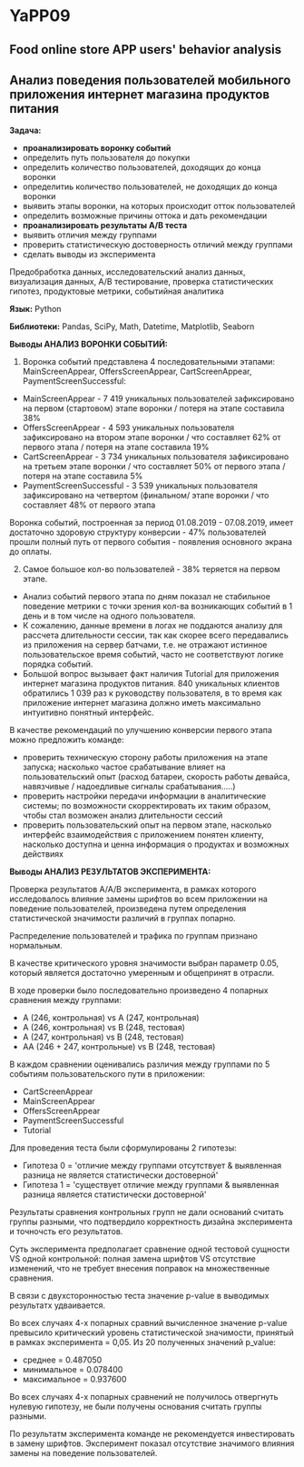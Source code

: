 # YaPP09

## Food online store APP users' behavior analysis

## Анализ поведения пользователей мобильного приложения интернет магазина продуктов питания

**Задача:** 
* **проанализировать воронку событий**
* определить путь пользователя до покупки
* определить количество пользователей, доходящих до конца воронки
* определитиь количество пользователей, не доходящих до конца воронки
* выявить этапы воронки, на которых происходит отток пользователей
* определить возможные причины оттока и дать рекомендации
* **проанализировать результаты А/В теста**
* выявить отличия между группами
* проверить статистическую достоверность отличий между группами
* сделать выводы из эксперимента

Предобработка данных, исследовательский анализ данных, визуализация данных, А/В тестирование, проверка статистических гипотез, продуктовые метрики, событийная аналитика

**Язык:** Python

**Библиотеки:** Pandas, SciPy, Math, Datetime, Matplotlib, Seaborn

**Выводы АНАЛИЗ ВОРОНКИ СОБЫТИЙ:**

1. Воронка событий представлена 4 последовательными этапами: MainScreenAppear, OffersScreenAppear, CartScreenAppear, PaymentScreenSuccessful:
* MainScreenAppear - 7 419 уникальных пользователей зафиксировано на первом (стартовом) этапе воронки / потеря на этапе составила 38%
* OffersScreenAppear - 4 593 уникальных пользователя зафиксировано на втором этапе воронки / что составляет 62% от первого этапа / потеря на этапе составила 19%
* CartScreenAppear - 3 734 уникальных пользователя зафиксировано на третьем этапе воронки / что составляет 50% от первого этапа / потеря на этапе составила 5%
* PaymentScreenSuccessful - 3 539 уникальных пользователя зафиксировано на четвертом (финальном/ этапе воронки / что составляет 48% от первого этапа

Воронка событий, построенная за период 01.08.2019 - 07.08.2019, имеет достаточно здоровую структуру конверсии - 47% пользователей прошли полный путь от первого события - появления основного экрана до оплаты.

2. Самое большое кол-во пользователей - 38% теряется на первом этапе.
* Анализ событий первого этапа по дням показал не стабильное поведение метрики с точки зрения кол-ва возникающих событий в 1 день и в том числе на одного пользователя.
* К сожалению, данные времени в логах не поддаются анализу для рассчета длительности сессии, так как скорее всего передавались из приложения на сервер батчами, т.е. не отражают истинное пользовательское время событий, часто не соответствуют логике порядка событий.
* Большой вопрос вызывает факт наличия Tutorial для приложения интернет магазина продуктов питания. 840 уникальных клиентов обратились 1 039 раз к руководству пользователя, в то время как приложение интернет магазина должно иметь максимально интуитивно понятный интерфейс.

В качестве рекомендаций по улучшению конверсии первого этапа можно предложить команде:
* проверить техническую сторону работы приложения на этапе запуска; насколько частое срабатывание влияет на пользовательский опыт (расход батареи, скорость работы девайса, навязчивые / надоедливые сигналы срабатывания.....)
* проверить настройки передачи информации в аналитические системы; по возможности скорректировать их таким образом, чтобы стал возможен анализ длительности сессий
* проверить пользовательский опыт на первом этапе, насколько интерфейс взаимодействия с приложением понятен клиенту, насколько доступна и ценна информация о продуктах и возможных действиях

**Выводы АНАЛИЗ РЕЗУЛЬТАТОВ ЭКСПЕРИМЕНТА:**

Проверка результатов А/А/В эксперимента, в рамках которого исследовалось влияние замены шрифтов во всем приложении на поведение пользователей, произведена путем определения статистической значимости различий в группах попарно.

Распределение пользователей и трафика по группам признано нормальным.

В качестве критического уровня значимости выбран параметр 0.05, который является достаточно умеренным и общепринят в отрасли.

В ходе проверки было последовательно произведено 4 попарных сравнения между группами:
* A (246, контрольная) vs А (247, контрольная)
* A (246, контрольная) vs В (248, тестовая)
* A (247, контрольная) vs В (248, тестовая)
* AА (246 + 247, контрольные) vs В (248, тестовая)

В каждом сравнении оценивались различия между группами по 5 событиям пользовательского пути в приложении:
* CartScreenAppear
* MainScreenAppear
* OffersScreenAppear
* PaymentScreenSuccessful
* Tutorial

Для проведения теста были сформулированы 2 гипотезы:
* Гипотеза 0 = 'отличие между группами отсутствует & выявленная разница не является статистически достоверной'
* Гипотеза 1 = 'существует отличие между группами & выявленная разница является статистически достоверной'

Результаты сравнения контрольных групп не дали оснований считать группы разными, что подтвердило корректность дизайна эксперимента и точночсть его результатов.

Суть эксперимента предполагает сравнение одной тестовой сущности VS одной контрольной: полная замена шрифтов VS отсутствие изменений, что не требует внесения поправок на множественные сравнения.

В связи с двухсторонностью теста значение p-value в выводимых результатх удваивается.

Во всех случаях 4-х попарных сравний вычисленное значение p-value превысило критический уровень статистической значимости, принятый в рамках эксперимента = 0,05.
Из 20 полученных значений p_value:
* среднее = 0.487050
* минимальное = 0.078400
* максимальное = 0.937600

Во всех случаях 4-х попарных сравнений не получилось отвергнуть нулевую гипотезу, не были получены основания считать группы разными.

По результатм эксперимента команде не рекомендуется инвестировать в замену шрифтов. Эксперимент показал отсутствие значимого влияния замены на поведение пользователей.
